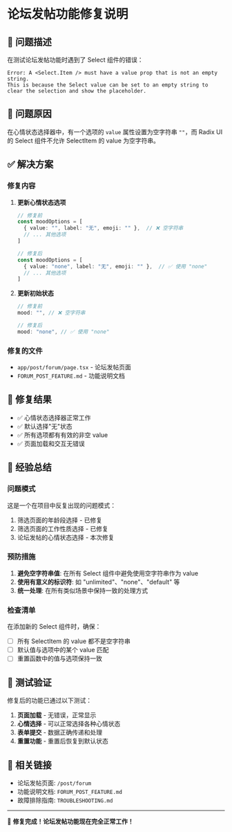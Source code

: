 # 论坛发帖功能修复说明

## 🐛 问题描述

在测试论坛发帖功能时遇到了 Select 组件的错误：

```
Error: A <Select.Item /> must have a value prop that is not an empty string. 
This is because the Select value can be set to an empty string to clear the selection and show the placeholder.
```

## 🔧 问题原因

在心情状态选择器中，有一个选项的 `value` 属性设置为空字符串 `""`，而 Radix UI 的 Select 组件不允许 SelectItem 的 value 为空字符串。

## ✅ 解决方案

### 修复内容

1. **更新心情状态选项**
   ```typescript
   // 修复前
   const moodOptions = [
     { value: "", label: "无", emoji: "" },  // ❌ 空字符串
     // ... 其他选项
   ]

   // 修复后
   const moodOptions = [
     { value: "none", label: "无", emoji: "" },  // ✅ 使用 "none"
     // ... 其他选项
   ]
   ```

2. **更新初始状态**
   ```typescript
   // 修复前
   mood: "", // ❌ 空字符串

   // 修复后
   mood: "none", // ✅ 使用 "none"
   ```

### 修复的文件

- `app/post/forum/page.tsx` - 论坛发帖页面
- `FORUM_POST_FEATURE.md` - 功能说明文档

## 🎯 修复结果

- ✅ 心情状态选择器正常工作
- ✅ 默认选择"无"状态
- ✅ 所有选项都有有效的非空 value
- ✅ 页面加载和交互无错误

## 📝 经验总结

### 问题模式
这是一个在项目中反复出现的问题模式：
1. 筛选页面的年龄段选择 - 已修复
2. 筛选页面的工作性质选择 - 已修复  
3. 论坛发帖的心情状态选择 - 本次修复

### 预防措施
1. **避免空字符串值**: 在所有 Select 组件中避免使用空字符串作为 value
2. **使用有意义的标识符**: 如 "unlimited"、"none"、"default" 等
3. **统一处理**: 在所有类似场景中保持一致的处理方式

### 检查清单
在添加新的 Select 组件时，确保：
- [ ] 所有 SelectItem 的 value 都不是空字符串
- [ ] 默认值与选项中的某个 value 匹配
- [ ] 重置函数中的值与选项保持一致

## 🚀 测试验证

修复后的功能已通过以下测试：

1. **页面加载** - 无错误，正常显示
2. **心情选择** - 可以正常选择各种心情状态
3. **表单提交** - 数据正确传递和处理
4. **重置功能** - 重置后恢复到默认状态

## 📍 相关链接

- 论坛发帖页面: `/post/forum`
- 功能说明文档: `FORUM_POST_FEATURE.md`
- 故障排除指南: `TROUBLESHOOTING.md`

---

🔧 **修复完成！论坛发帖功能现在完全正常工作！**
